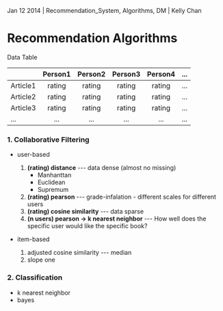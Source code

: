 Jan 12 2014 | Recommendation_System, Algorithms, DM | Kelly Chan
# Recommendation Algorithms

Data Table

|               | Person1       | Person2    | Person3    | Person4    | ...    |
| ------------- |:-------------:|:----------:|:----------:|:----------:| ------:|
| Article1      | rating        | rating     | rating     | rating     | ...    |
| Article2      | rating        | rating     | rating     | rating     | ...    |
| Article3      | rating        | rating     | rating     | rating     | ...    |
| ...           | ...           | ...        | ...        | ...        | ...    |

### 1. Collaborative Filtering
* user-based

    1. <b>(rating) distance</b> --- data dense (almost no missing)
        * Manhanttan
        * Euclidean
        * Supremum
    2. <b>(rating) pearson</b> --- grade-infalation - different scales for different users
    3. <b>(rating) cosine similarity</b> --- data sparse
    4. <b>(n users) pearson -> k nearest neighbor</b> --- How well does the specific user would like the specific book?
    
* item-based

     1. adjusted cosine similarity --- median
     2. slope one

### 2. Classification
* k nearest neighbor
* bayes
